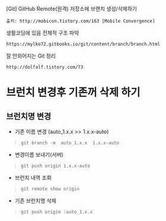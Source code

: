 

[Git] GitHub Remote(원격) 저장소에 브랜치 생성/삭제하기

    출처: http://mobicon.tistory.com/163 [Mobile Convergence]




생활코딩에 있음  전체적 구조 파악

    https://mylko72.gitbooks.io/git/content/branch/branch.html



잘 안외어지는 Git 정리

    http://dolfalf.tistory.com/73


# 브런치 변경후 기존꺼 삭제 하기

## 브런치명 변경 

- 기존 이름 변경 (auto_1.x.x   >> 1.x.x-auto)
> `git branch -m  auto_1.x.x  1.x.x-auto`

- 변경이름 보내기(서버)
> `git push origin 1.x.x-auto`

- 브런치 내역 조회
> `git remote show origin`  

- 기존 브런치명 삭제
>`git push origin :auto_1.x.x`
